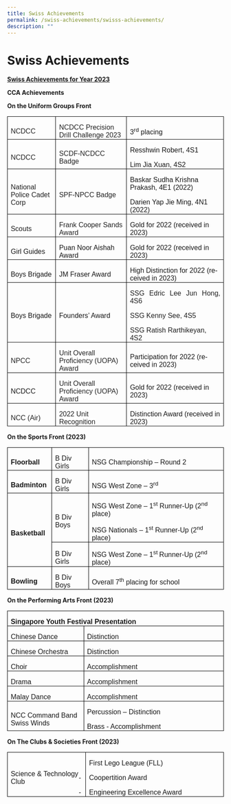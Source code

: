 ```yaml
---
title: Swiss Achievements
permalink: /swiss-achievements/swisss-achievements/
description: ""
---
```

# **Swiss Achievements**

<b><u>Swiss Achievements for Year 2023</u></b>

**CCA Achievements**

**On the Uniform Groups Front**

         

<table class="MsoTableGrid" border="1" cellspacing="0" cellpadding="0" style="border-collapse:collapse;border:none;mso-border-alt:solid windowtext .5pt;
 mso-yfti-tbllook:1184;mso-padding-alt:0in 5.4pt 0in 5.4pt"><tbody><tr style="mso-yfti-irow:0;mso-yfti-firstrow:yes;height:.3in"><td width="126" style="width:94.25pt;border:solid windowtext 1.0pt;mso-border-alt:
  solid windowtext .5pt;padding:0in 5.4pt 0in 5.4pt;height:.3in"><p class="MsoNormal" style="margin-bottom:0in;line-height:normal"><span style="font-family:&quot;Arial&quot;,sans-serif;color:#222222;background:white">NCDCC</span><span lang="EN-SG" style="font-family:&quot;Arial&quot;,sans-serif;mso-ansi-language:EN-SG"></span></p></td><td width="198" style="width:148.5pt;border:solid windowtext 1.0pt;border-left:
  none;mso-border-left-alt:solid windowtext .5pt;mso-border-alt:solid windowtext .5pt;
  padding:0in 5.4pt 0in 5.4pt;height:.3in"><p class="MsoNormal" style="margin-bottom:0in;line-height:normal"><span style="font-family:&quot;Arial&quot;,sans-serif;color:#222222;background:white">NCDCC Precision Drill Challenge 2023</span><span lang="EN-SG" style="font-family:
  &quot;Arial&quot;,sans-serif;mso-ansi-language:EN-SG"></span></p></td><td width="300" style="width:224.75pt;border:solid windowtext 1.0pt;border-left:
  none;mso-border-left-alt:solid windowtext .5pt;mso-border-alt:solid windowtext .5pt;
  padding:0in 5.4pt 0in 5.4pt;height:.3in"><p class="MsoNormal" style="margin-bottom:0in;line-height:normal"><span lang="EN-SG" style="font-family:&quot;Arial&quot;,sans-serif;mso-ansi-language:EN-SG">3<sup>rd</sup> placing</span></p></td></tr><tr style="mso-yfti-irow:1;height:.3in"><td width="126" style="width:94.25pt;border:solid windowtext 1.0pt;border-top:
  none;mso-border-top-alt:solid windowtext .5pt;mso-border-alt:solid windowtext .5pt;
  padding:0in 5.4pt 0in 5.4pt;height:.3in"><p class="MsoNormal" style="margin-bottom:0in;line-height:normal"><span style="font-family:&quot;Arial&quot;,sans-serif;color:#222222;background:white">NCDCC</span></p></td><td width="198" style="width:148.5pt;border-top:none;border-left:none;
  border-bottom:solid windowtext 1.0pt;border-right:solid windowtext 1.0pt;
  mso-border-top-alt:solid windowtext .5pt;mso-border-left-alt:solid windowtext .5pt;
  mso-border-alt:solid windowtext .5pt;padding:0in 5.4pt 0in 5.4pt;height:.3in"><p class="MsoNormal" style="margin-bottom:0in;line-height:normal"><span style="font-family:&quot;Arial&quot;,sans-serif;color:#222222;background:white">SCDF-NCDCC Badge</span></p></td><td width="300" style="width:224.75pt;border-top:none;border-left:none;
  border-bottom:solid windowtext 1.0pt;border-right:solid windowtext 1.0pt;
  mso-border-top-alt:solid windowtext .5pt;mso-border-left-alt:solid windowtext .5pt;
  mso-border-alt:solid windowtext .5pt;padding:0in 5.4pt 0in 5.4pt;height:.3in"><p class="MsoNormal" style="margin-bottom:0in;line-height:normal"><span lang="EN-SG" style="font-family:&quot;Arial&quot;,sans-serif;mso-ansi-language:EN-SG">Resshwin Robert, 4S1</span></p><p class="MsoNormal" style="margin-bottom:0in;line-height:normal"><span lang="EN-SG" style="font-family:&quot;Arial&quot;,sans-serif;mso-ansi-language:EN-SG">Lim Jia Xuan, 4S2</span></p></td></tr><tr style="mso-yfti-irow:2;height:.3in"><td width="126" style="width:94.25pt;border:solid windowtext 1.0pt;border-top:
  none;mso-border-top-alt:solid windowtext .5pt;mso-border-alt:solid windowtext .5pt;
  padding:0in 5.4pt 0in 5.4pt;height:.3in"><p class="MsoNormal" style="margin-bottom:0in;line-height:normal"><span style="font-family:&quot;Arial&quot;,sans-serif;color:#222222;background:white">National Police Cadet Corp</span><span lang="EN-SG" style="font-family:&quot;Arial&quot;,sans-serif;
  mso-ansi-language:EN-SG"></span></p></td><td width="198" style="width:148.5pt;border-top:none;border-left:none;
  border-bottom:solid windowtext 1.0pt;border-right:solid windowtext 1.0pt;
  mso-border-top-alt:solid windowtext .5pt;mso-border-left-alt:solid windowtext .5pt;
  mso-border-alt:solid windowtext .5pt;padding:0in 5.4pt 0in 5.4pt;height:.3in"><p class="MsoNormal" style="margin-bottom:0in;line-height:normal"><span style="font-family:&quot;Arial&quot;,sans-serif;color:#222222;background:white">SPF-NPCC Badge</span><span lang="EN-SG" style="font-family:&quot;Arial&quot;,sans-serif;
  mso-ansi-language:EN-SG"></span></p></td><td width="300" style="width:224.75pt;border-top:none;border-left:none;
  border-bottom:solid windowtext 1.0pt;border-right:solid windowtext 1.0pt;
  mso-border-top-alt:solid windowtext .5pt;mso-border-left-alt:solid windowtext .5pt;
  mso-border-alt:solid windowtext .5pt;padding:0in 5.4pt 0in 5.4pt;height:.3in"><p class="MsoNormal" style="margin-bottom:0in;line-height:normal"><span lang="EN-SG" style="font-family:&quot;Arial&quot;,sans-serif;mso-ansi-language:EN-SG">Baskar Sudha Krishna Prakash, 4E1 (2022)</span></p><p class="MsoNormal" style="margin-bottom:0in;line-height:normal"><span lang="EN-SG" style="font-family:&quot;Arial&quot;,sans-serif;mso-ansi-language:EN-SG">Darien Yap Jie Ming, 4N1 (2022)</span></p></td></tr><tr style="mso-yfti-irow:3;height:.3in"><td width="126" style="width:94.25pt;border:solid windowtext 1.0pt;border-top:
  none;mso-border-top-alt:solid windowtext .5pt;mso-border-alt:solid windowtext .5pt;
  padding:0in 5.4pt 0in 5.4pt;height:.3in"><p class="MsoNormal" style="margin-bottom:0in;line-height:normal"><span style="font-family:&quot;Arial&quot;,sans-serif;color:#222222;background:white">Scouts</span></p></td><td width="198" style="width:148.5pt;border-top:none;border-left:none;
  border-bottom:solid windowtext 1.0pt;border-right:solid windowtext 1.0pt;
  mso-border-top-alt:solid windowtext .5pt;mso-border-left-alt:solid windowtext .5pt;
  mso-border-alt:solid windowtext .5pt;padding:0in 5.4pt 0in 5.4pt;height:.3in"><p class="MsoNormal" style="margin-bottom:0in;line-height:normal"><span style="font-family:&quot;Arial&quot;,sans-serif;color:#222222;background:white">Frank Cooper Sands Award</span></p></td><td width="300" style="width:224.75pt;border-top:none;border-left:none;
  border-bottom:solid windowtext 1.0pt;border-right:solid windowtext 1.0pt;
  mso-border-top-alt:solid windowtext .5pt;mso-border-left-alt:solid windowtext .5pt;
  mso-border-alt:solid windowtext .5pt;padding:0in 5.4pt 0in 5.4pt;height:.3in"><p class="MsoNormal" style="margin-bottom:0in;line-height:normal"><span lang="EN-SG" style="font-family:&quot;Arial&quot;,sans-serif;mso-ansi-language:EN-SG">Gold for 2022 (received in 2023)</span></p></td></tr><tr style="mso-yfti-irow:4;height:.3in"><td width="126" style="width:94.25pt;border:solid windowtext 1.0pt;border-top:
  none;mso-border-top-alt:solid windowtext .5pt;mso-border-alt:solid windowtext .5pt;
  padding:0in 5.4pt 0in 5.4pt;height:.3in"><p class="MsoNormal" style="margin-bottom:0in;line-height:normal"><span lang="EN-SG" style="font-family:&quot;Arial&quot;,sans-serif;mso-ansi-language:EN-SG">Girl Guides</span></p></td><td width="198" style="width:148.5pt;border-top:none;border-left:none;
  border-bottom:solid windowtext 1.0pt;border-right:solid windowtext 1.0pt;
  mso-border-top-alt:solid windowtext .5pt;mso-border-left-alt:solid windowtext .5pt;
  mso-border-alt:solid windowtext .5pt;padding:0in 5.4pt 0in 5.4pt;height:.3in"><p class="MsoNormal" style="margin-bottom:0in;line-height:normal"><span lang="EN-SG" style="font-family:&quot;Arial&quot;,sans-serif;mso-ansi-language:EN-SG">Puan Noor Aishah Award</span></p></td><td width="300" style="width:224.75pt;border-top:none;border-left:none;
  border-bottom:solid windowtext 1.0pt;border-right:solid windowtext 1.0pt;
  mso-border-top-alt:solid windowtext .5pt;mso-border-left-alt:solid windowtext .5pt;
  mso-border-alt:solid windowtext .5pt;padding:0in 5.4pt 0in 5.4pt;height:.3in"><p class="MsoNormal" style="margin-bottom:0in;line-height:normal"><span lang="EN-SG" style="font-family:&quot;Arial&quot;,sans-serif;mso-ansi-language:EN-SG">Gold for 2022 (received in 2023)</span></p></td></tr><tr style="mso-yfti-irow:5;height:.3in"><td width="126" style="width:94.25pt;border:solid windowtext 1.0pt;border-top:
  none;mso-border-top-alt:solid windowtext .5pt;mso-border-alt:solid windowtext .5pt;
  padding:0in 5.4pt 0in 5.4pt;height:.3in"><p class="MsoNormal" style="margin-bottom:0in;line-height:normal"><span lang="EN-SG" style="font-family:&quot;Arial&quot;,sans-serif;mso-ansi-language:EN-SG">Boys Brigade</span></p></td><td width="198" style="width:148.5pt;border-top:none;border-left:none;
  border-bottom:solid windowtext 1.0pt;border-right:solid windowtext 1.0pt;
  mso-border-top-alt:solid windowtext .5pt;mso-border-left-alt:solid windowtext .5pt;
  mso-border-alt:solid windowtext .5pt;padding:0in 5.4pt 0in 5.4pt;height:.3in"><p class="MsoNormal" style="margin-bottom:0in;line-height:normal"><span lang="EN-SG" style="font-family:&quot;Arial&quot;,sans-serif;mso-ansi-language:EN-SG">JM Fraser Award</span></p></td><td width="300" style="width:224.75pt;border-top:none;border-left:none;
  border-bottom:solid windowtext 1.0pt;border-right:solid windowtext 1.0pt;
  mso-border-top-alt:solid windowtext .5pt;mso-border-left-alt:solid windowtext .5pt;
  mso-border-alt:solid windowtext .5pt;padding:0in 5.4pt 0in 5.4pt;height:.3in"><p class="MsoNormal" style="margin-bottom:0in;line-height:normal"><span lang="EN-SG" style="font-family:&quot;Arial&quot;,sans-serif;mso-ansi-language:EN-SG">High Distinction for 2022 (received in 2023)</span></p></td></tr><tr style="mso-yfti-irow:6;height:.3in"><td width="126" style="width:94.25pt;border:solid windowtext 1.0pt;border-top:
  none;mso-border-top-alt:solid windowtext .5pt;mso-border-alt:solid windowtext .5pt;
  padding:0in 5.4pt 0in 5.4pt;height:.3in"><p class="MsoNormal" style="margin-bottom:0in;line-height:normal"><span style="font-family:&quot;Arial&quot;,sans-serif">Boys Brigade</span></p></td><td width="198" style="width:148.5pt;border-top:none;border-left:none;
  border-bottom:solid windowtext 1.0pt;border-right:solid windowtext 1.0pt;
  mso-border-top-alt:solid windowtext .5pt;mso-border-left-alt:solid windowtext .5pt;
  mso-border-alt:solid windowtext .5pt;padding:0in 5.4pt 0in 5.4pt;height:.3in"><p class="MsoNormal" style="margin-bottom:0in;line-height:normal"><span lang="EN-SG" style="font-family:&quot;Arial&quot;,sans-serif;mso-ansi-language:EN-SG">Founders’ Award</span></p></td><td width="300" style="width:224.75pt;border-top:none;border-left:none;
  border-bottom:solid windowtext 1.0pt;border-right:solid windowtext 1.0pt;
  mso-border-top-alt:solid windowtext .5pt;mso-border-left-alt:solid windowtext .5pt;
  mso-border-alt:solid windowtext .5pt;padding:0in 5.4pt 0in 5.4pt;height:.3in"><p class="MsoNormal" style="margin-bottom:0in;text-align:justify;text-justify:
  inter-ideograph;line-height:normal"><span lang="EN-GB" style="font-family:&quot;Arial&quot;,sans-serif;
  mso-fareast-font-family:&quot;Times New Roman&quot;;color:#222222;mso-ansi-language:
  EN-GB">SSG Edric Lee Jun Hong, 4S6</span><span style="font-family:&quot;Arial&quot;,sans-serif;
  mso-fareast-font-family:&quot;Times New Roman&quot;;color:#222222"></span></p><p class="MsoNormal" style="margin-bottom:0in;text-align:justify;text-justify:
  inter-ideograph;line-height:normal"><span lang="EN-GB" style="font-family:&quot;Arial&quot;,sans-serif;
  mso-fareast-font-family:&quot;Times New Roman&quot;;color:#222222;mso-ansi-language:
  EN-GB">SSG Kenny See, 4S5</span><span style="font-family:&quot;Arial&quot;,sans-serif;
  mso-fareast-font-family:&quot;Times New Roman&quot;;color:#222222"></span></p><p class="MsoNormal" style="margin-bottom:0in;line-height:normal"><span style="font-family:&quot;Arial&quot;,sans-serif;mso-fareast-font-family:&quot;Times New Roman&quot;;
  color:#222222">SSG Ratish Rarthikeyan, 4S2</span><b><span lang="EN-GB" style="font-family:&quot;Arial&quot;,sans-serif;mso-fareast-font-family:&quot;Times New Roman&quot;;
  color:black;mso-ansi-language:EN-GB">&nbsp;</span></b><span style="font-family:
  &quot;Arial&quot;,sans-serif;mso-fareast-font-family:&quot;Times New Roman&quot;;color:#222222"></span></p></td></tr><tr style="mso-yfti-irow:7;height:.3in"><td width="126" style="width:94.25pt;border:solid windowtext 1.0pt;border-top:
  none;mso-border-top-alt:solid windowtext .5pt;mso-border-alt:solid windowtext .5pt;
  padding:0in 5.4pt 0in 5.4pt;height:.3in"><p class="MsoNormal" style="margin-bottom:0in;line-height:normal"><span style="font-family:&quot;Arial&quot;,sans-serif;color:#222222;background:white">NPCC</span></p></td><td width="198" style="width:148.5pt;border-top:none;border-left:none;
  border-bottom:solid windowtext 1.0pt;border-right:solid windowtext 1.0pt;
  mso-border-top-alt:solid windowtext .5pt;mso-border-left-alt:solid windowtext .5pt;
  mso-border-alt:solid windowtext .5pt;padding:0in 5.4pt 0in 5.4pt;height:.3in"><p class="MsoNormal" style="margin-bottom:0in;line-height:normal"><span style="font-family:&quot;Arial&quot;,sans-serif;color:#222222;background:white">Unit Overall Proficiency (UOPA) Award</span></p></td><td width="300" style="width:224.75pt;border-top:none;border-left:none;
  border-bottom:solid windowtext 1.0pt;border-right:solid windowtext 1.0pt;
  mso-border-top-alt:solid windowtext .5pt;mso-border-left-alt:solid windowtext .5pt;
  mso-border-alt:solid windowtext .5pt;padding:0in 5.4pt 0in 5.4pt;height:.3in"><p class="MsoNormal" style="margin-bottom:0in;line-height:normal"><span lang="EN-SG" style="font-family:&quot;Arial&quot;,sans-serif;mso-ansi-language:EN-SG">Participation for 2022 (received in 2023)</span></p></td></tr><tr style="mso-yfti-irow:8;height:.3in"><td width="126" style="width:94.25pt;border:solid windowtext 1.0pt;border-top:
  none;mso-border-top-alt:solid windowtext .5pt;mso-border-alt:solid windowtext .5pt;
  padding:0in 5.4pt 0in 5.4pt;height:.3in"><p class="MsoNormal" style="margin-bottom:0in;line-height:normal"><span lang="EN-SG" style="font-family:&quot;Arial&quot;,sans-serif;mso-ansi-language:EN-SG">NCDCC</span></p></td><td width="198" style="width:148.5pt;border-top:none;border-left:none;
  border-bottom:solid windowtext 1.0pt;border-right:solid windowtext 1.0pt;
  mso-border-top-alt:solid windowtext .5pt;mso-border-left-alt:solid windowtext .5pt;
  mso-border-alt:solid windowtext .5pt;padding:0in 5.4pt 0in 5.4pt;height:.3in"><p class="MsoNormal" style="margin-bottom:0in;line-height:normal"><span style="font-family:&quot;Arial&quot;,sans-serif;color:#222222;background:white">Unit Overall Proficiency (UOPA) Award</span><b><span lang="EN-SG" style="font-family:&quot;Arial&quot;,sans-serif;
  mso-ansi-language:EN-SG"></span></b></p></td><td width="300" style="width:224.75pt;border-top:none;border-left:none;
  border-bottom:solid windowtext 1.0pt;border-right:solid windowtext 1.0pt;
  mso-border-top-alt:solid windowtext .5pt;mso-border-left-alt:solid windowtext .5pt;
  mso-border-alt:solid windowtext .5pt;padding:0in 5.4pt 0in 5.4pt;height:.3in"><p class="MsoNormal" style="margin-bottom:0in;line-height:normal"><span lang="EN-SG" style="font-family:&quot;Arial&quot;,sans-serif;mso-ansi-language:EN-SG">Gold for 2022 (received in 2023)</span></p></td></tr><tr style="mso-yfti-irow:9;mso-yfti-lastrow:yes;height:.3in"><td width="126" style="width:94.25pt;border:solid windowtext 1.0pt;border-top:
  none;mso-border-top-alt:solid windowtext .5pt;mso-border-alt:solid windowtext .5pt;
  padding:0in 5.4pt 0in 5.4pt;height:.3in"><p class="MsoNormal" style="margin-bottom:0in;line-height:normal"><span style="font-family:&quot;Arial&quot;,sans-serif;color:#222222;background:white">NCC (Air)</span></p></td><td width="198" style="width:148.5pt;border-top:none;border-left:none;
  border-bottom:solid windowtext 1.0pt;border-right:solid windowtext 1.0pt;
  mso-border-top-alt:solid windowtext .5pt;mso-border-left-alt:solid windowtext .5pt;
  mso-border-alt:solid windowtext .5pt;padding:0in 5.4pt 0in 5.4pt;height:.3in"><p class="MsoNormal" style="margin-bottom:0in;line-height:normal"><span style="font-family:&quot;Arial&quot;,sans-serif;color:#222222;background:white">2022 Unit Recognition</span></p></td><td width="300" style="width:224.75pt;border-top:none;border-left:none;
  border-bottom:solid windowtext 1.0pt;border-right:solid windowtext 1.0pt;
  mso-border-top-alt:solid windowtext .5pt;mso-border-left-alt:solid windowtext .5pt;
  mso-border-alt:solid windowtext .5pt;padding:0in 5.4pt 0in 5.4pt;height:.3in"><p class="MsoNormal" style="margin-bottom:0in;line-height:normal"><span lang="EN-SG" style="font-family:&quot;Arial&quot;,sans-serif;mso-ansi-language:EN-SG">Distinction Award (received in 2023)</span></p></td></tr></tbody></table>

          

**On the Sports Front (2023)**   

         

<table class="MsoTableGrid" border="1" cellspacing="0" cellpadding="0" style="border-collapse:collapse;border:none;mso-border-alt:solid windowtext .5pt;
 mso-yfti-tbllook:1184;mso-padding-alt:0in 5.4pt 0in 5.4pt"><tbody><tr style="mso-yfti-irow:0;mso-yfti-firstrow:yes;height:.3in"><td width="91" style="width:68.25pt;border:solid windowtext 1.0pt;mso-border-alt:
  solid windowtext .5pt;padding:0in 5.4pt 0in 5.4pt;height:.3in"><p class="MsoNormal" style="margin-bottom:0in;line-height:normal"><b><span lang="EN-SG" style="font-family:&quot;Arial&quot;,sans-serif;mso-ansi-language:EN-SG">Floorball</span></b></p></td><td width="94" style="width:70.8pt;border:solid windowtext 1.0pt;border-left:
  none;mso-border-left-alt:solid windowtext .5pt;mso-border-alt:solid windowtext .5pt;
  padding:0in 5.4pt 0in 5.4pt;height:.3in"><p class="MsoNormal" style="margin-bottom:0in;line-height:normal"><span lang="EN-SG" style="font-family:&quot;Arial&quot;,sans-serif;mso-ansi-language:EN-SG">B Div Girls</span></p></td><td width="438" style="width:328.45pt;border:solid windowtext 1.0pt;border-left:
  none;mso-border-left-alt:solid windowtext .5pt;mso-border-alt:solid windowtext .5pt;
  padding:0in 5.4pt 0in 5.4pt;height:.3in"><p class="MsoNormal" style="margin-bottom:0in;line-height:normal"><span lang="EN-SG" style="font-family:&quot;Arial&quot;,sans-serif;mso-ansi-language:EN-SG">NSG Championship – Round 2 <span style="mso-spacerun:yes">&nbsp;</span><b></b></span></p></td></tr><tr style="mso-yfti-irow:1;height:.3in"><td width="91" style="width:68.25pt;border:solid windowtext 1.0pt;border-top:
  none;mso-border-top-alt:solid windowtext .5pt;mso-border-alt:solid windowtext .5pt;
  padding:0in 5.4pt 0in 5.4pt;height:.3in"><p class="MsoNormal" style="margin-bottom:0in;line-height:normal"><b><span lang="EN-SG" style="font-family:&quot;Arial&quot;,sans-serif;mso-ansi-language:EN-SG">Badminton</span></b></p></td><td width="94" style="width:70.8pt;border-top:none;border-left:none;border-bottom:
  solid windowtext 1.0pt;border-right:solid windowtext 1.0pt;mso-border-top-alt:
  solid windowtext .5pt;mso-border-left-alt:solid windowtext .5pt;mso-border-alt:
  solid windowtext .5pt;padding:0in 5.4pt 0in 5.4pt;height:.3in"><p class="MsoNormal" style="margin-bottom:0in;line-height:normal"><span lang="EN-SG" style="font-family:&quot;Arial&quot;,sans-serif;mso-ansi-language:EN-SG">B Div Girls</span></p></td><td width="438" style="width:328.45pt;border-top:none;border-left:none;
  border-bottom:solid windowtext 1.0pt;border-right:solid windowtext 1.0pt;
  mso-border-top-alt:solid windowtext .5pt;mso-border-left-alt:solid windowtext .5pt;
  mso-border-alt:solid windowtext .5pt;padding:0in 5.4pt 0in 5.4pt;height:.3in"><p class="MsoNormal" style="margin-bottom:0in;line-height:normal"><span lang="EN-SG" style="font-family:&quot;Arial&quot;,sans-serif;mso-ansi-language:EN-SG">NSG West Zone – 3<sup>rd</sup> <span style="mso-spacerun:yes">&nbsp;</span></span></p></td></tr><tr style="mso-yfti-irow:2;height:40.0pt"><td width="91" rowspan="2" style="width:68.25pt;border:solid windowtext 1.0pt;
  border-top:none;mso-border-top-alt:solid windowtext .5pt;mso-border-alt:solid windowtext .5pt;
  padding:0in 5.4pt 0in 5.4pt;height:40.0pt"><p class="MsoNormal" style="margin-bottom:0in;line-height:normal"><b><span lang="EN-SG" style="font-family:&quot;Arial&quot;,sans-serif;mso-ansi-language:EN-SG">Basketball</span></b></p></td><td width="94" style="width:70.8pt;border-top:none;border-left:none;border-bottom:
  solid windowtext 1.0pt;border-right:solid windowtext 1.0pt;mso-border-top-alt:
  solid windowtext .5pt;mso-border-left-alt:solid windowtext .5pt;mso-border-alt:
  solid windowtext .5pt;padding:0in 5.4pt 0in 5.4pt;height:40.0pt"><p class="MsoNormal" style="margin-bottom:0in;line-height:normal"><span lang="EN-SG" style="font-family:&quot;Arial&quot;,sans-serif;mso-ansi-language:EN-SG">B Div Boys</span></p></td><td width="438" style="width:328.45pt;border-top:none;border-left:none;
  border-bottom:solid windowtext 1.0pt;border-right:solid windowtext 1.0pt;
  mso-border-top-alt:solid windowtext .5pt;mso-border-left-alt:solid windowtext .5pt;
  mso-border-alt:solid windowtext .5pt;padding:0in 5.4pt 0in 5.4pt;height:40.0pt"><p class="MsoNormal" style="margin-bottom:0in;line-height:normal"><span lang="EN-SG" style="font-family:&quot;Arial&quot;,sans-serif;mso-ansi-language:EN-SG">NSG West Zone – 1<sup>st</sup> Runner-Up (2<sup>nd</sup> place)</span></p><p class="MsoNormal" style="margin-bottom:0in;line-height:normal"><span lang="EN-SG" style="font-family:&quot;Arial&quot;,sans-serif;mso-ansi-language:EN-SG">NSG Nationals – 1<sup>st</sup> Runner-Up (2<sup>nd</sup> place)</span></p></td></tr><tr style="mso-yfti-irow:3;height:.3in"><td width="94" style="width:70.8pt;border-top:none;border-left:none;border-bottom:
  solid windowtext 1.0pt;border-right:solid windowtext 1.0pt;mso-border-top-alt:
  solid windowtext .5pt;mso-border-left-alt:solid windowtext .5pt;mso-border-alt:
  solid windowtext .5pt;padding:0in 5.4pt 0in 5.4pt;height:.3in"><p class="MsoNormal" style="margin-bottom:0in;line-height:normal"><span lang="EN-SG" style="font-family:&quot;Arial&quot;,sans-serif;mso-ansi-language:EN-SG">B Div Girls</span></p></td><td width="438" style="width:328.45pt;border-top:none;border-left:none;
  border-bottom:solid windowtext 1.0pt;border-right:solid windowtext 1.0pt;
  mso-border-top-alt:solid windowtext .5pt;mso-border-left-alt:solid windowtext .5pt;
  mso-border-alt:solid windowtext .5pt;padding:0in 5.4pt 0in 5.4pt;height:.3in"><p class="MsoNormal" style="margin-bottom:0in;line-height:normal"><span lang="EN-SG" style="font-family:&quot;Arial&quot;,sans-serif;mso-ansi-language:EN-SG">NSG West Zone – 1<sup>st </sup>Runner-Up (2<sup>nd</sup> place)</span></p></td></tr><tr style="mso-yfti-irow:4;mso-yfti-lastrow:yes;height:.3in"><td width="91" style="width:68.25pt;border:solid windowtext 1.0pt;border-top:
  none;mso-border-top-alt:solid windowtext .5pt;mso-border-alt:solid windowtext .5pt;
  padding:0in 5.4pt 0in 5.4pt;height:.3in"><p class="MsoNormal" style="margin-bottom:0in;line-height:normal"><b><span lang="EN-SG" style="font-family:&quot;Arial&quot;,sans-serif;mso-ansi-language:EN-SG">Bowling</span></b></p></td><td width="94" style="width:70.8pt;border-top:none;border-left:none;border-bottom:
  solid windowtext 1.0pt;border-right:solid windowtext 1.0pt;mso-border-top-alt:
  solid windowtext .5pt;mso-border-left-alt:solid windowtext .5pt;mso-border-alt:
  solid windowtext .5pt;padding:0in 5.4pt 0in 5.4pt;height:.3in"><p class="MsoNormal" style="margin-bottom:0in;line-height:normal"><span lang="EN-SG" style="font-family:&quot;Arial&quot;,sans-serif;mso-ansi-language:EN-SG">B Div Boys</span></p></td><td width="438" style="width:328.45pt;border-top:none;border-left:none;
  border-bottom:solid windowtext 1.0pt;border-right:solid windowtext 1.0pt;
  mso-border-top-alt:solid windowtext .5pt;mso-border-left-alt:solid windowtext .5pt;
  mso-border-alt:solid windowtext .5pt;padding:0in 5.4pt 0in 5.4pt;height:.3in"><p class="MsoNormal" style="margin-bottom:0in;line-height:normal"><span lang="EN-SG" style="font-family:&quot;Arial&quot;,sans-serif;mso-ansi-language:EN-SG">Overall 7<sup>th</sup> placing for school</span></p></td></tr></tbody></table>

        

**On the Performing Arts Front (2023)**

         

<table class="MsoTableGrid" border="1" cellspacing="0" cellpadding="0" style="border-collapse:collapse;border:none;mso-border-alt:solid windowtext .5pt;
 mso-yfti-tbllook:1184;mso-padding-alt:0in 5.4pt 0in 5.4pt"><tbody><tr style="mso-yfti-irow:0;mso-yfti-firstrow:yes;height:.3in"><td width="623" colspan="2" style="width:467.5pt;border:solid windowtext 1.0pt;
  mso-border-alt:solid windowtext .5pt;padding:0in 5.4pt 0in 5.4pt;height:.3in"><p class="MsoNormal" style="margin-bottom:0in;line-height:normal"><b><span style="font-family:&quot;Arial&quot;,sans-serif">Singapore Youth Festival Presentation</span></b></p></td></tr><tr style="mso-yfti-irow:1;height:.3in"><td width="210" style="width:157.25pt;border:solid windowtext 1.0pt;border-top:
  none;mso-border-top-alt:solid windowtext .5pt;mso-border-alt:solid windowtext .5pt;
  padding:0in 5.4pt 0in 5.4pt;height:.3in"><p class="MsoNormal" style="margin-bottom:0in;line-height:normal"><span style="font-family:&quot;Arial&quot;,sans-serif">Chinese Dance</span></p></td><td width="414" style="width:310.25pt;border-top:none;border-left:none;
  border-bottom:solid windowtext 1.0pt;border-right:solid windowtext 1.0pt;
  mso-border-top-alt:solid windowtext .5pt;mso-border-left-alt:solid windowtext .5pt;
  mso-border-alt:solid windowtext .5pt;padding:0in 5.4pt 0in 5.4pt;height:.3in"><p class="MsoNormal" style="margin-bottom:0in;line-height:normal"><span style="font-family:&quot;Arial&quot;,sans-serif">Distinction</span></p></td></tr><tr style="mso-yfti-irow:2;height:.3in"><td width="210" style="width:157.25pt;border:solid windowtext 1.0pt;border-top:
  none;mso-border-top-alt:solid windowtext .5pt;mso-border-alt:solid windowtext .5pt;
  padding:0in 5.4pt 0in 5.4pt;height:.3in"><p class="MsoNormal" style="margin-bottom:0in;line-height:normal"><span style="font-family:&quot;Arial&quot;,sans-serif">Chinese Orchestra</span></p></td><td width="414" style="width:310.25pt;border-top:none;border-left:none;
  border-bottom:solid windowtext 1.0pt;border-right:solid windowtext 1.0pt;
  mso-border-top-alt:solid windowtext .5pt;mso-border-left-alt:solid windowtext .5pt;
  mso-border-alt:solid windowtext .5pt;padding:0in 5.4pt 0in 5.4pt;height:.3in"><p class="MsoNormal" style="margin-bottom:0in;line-height:normal"><span style="font-family:&quot;Arial&quot;,sans-serif">Distinction</span></p></td></tr><tr style="mso-yfti-irow:3;height:.3in"><td width="210" style="width:157.25pt;border:solid windowtext 1.0pt;border-top:
  none;mso-border-top-alt:solid windowtext .5pt;mso-border-alt:solid windowtext .5pt;
  padding:0in 5.4pt 0in 5.4pt;height:.3in"><p class="MsoNormal" style="margin-bottom:0in;line-height:normal"><span style="font-family:&quot;Arial&quot;,sans-serif">Choir</span></p></td><td width="414" style="width:310.25pt;border-top:none;border-left:none;
  border-bottom:solid windowtext 1.0pt;border-right:solid windowtext 1.0pt;
  mso-border-top-alt:solid windowtext .5pt;mso-border-left-alt:solid windowtext .5pt;
  mso-border-alt:solid windowtext .5pt;padding:0in 5.4pt 0in 5.4pt;height:.3in"><p class="MsoNormal" style="margin-bottom:0in;line-height:normal"><span style="font-family:&quot;Arial&quot;,sans-serif">Accomplishment</span></p></td></tr><tr style="mso-yfti-irow:4;height:.3in"><td width="210" style="width:157.25pt;border:solid windowtext 1.0pt;border-top:
  none;mso-border-top-alt:solid windowtext .5pt;mso-border-alt:solid windowtext .5pt;
  padding:0in 5.4pt 0in 5.4pt;height:.3in"><p class="MsoNormal" style="margin-bottom:0in;line-height:normal"><span style="font-family:&quot;Arial&quot;,sans-serif">Drama</span></p></td><td width="414" style="width:310.25pt;border-top:none;border-left:none;
  border-bottom:solid windowtext 1.0pt;border-right:solid windowtext 1.0pt;
  mso-border-top-alt:solid windowtext .5pt;mso-border-left-alt:solid windowtext .5pt;
  mso-border-alt:solid windowtext .5pt;padding:0in 5.4pt 0in 5.4pt;height:.3in"><p class="MsoNormal" style="margin-bottom:0in;line-height:normal"><span style="font-family:&quot;Arial&quot;,sans-serif">Accomplishment</span></p></td></tr><tr style="mso-yfti-irow:5;height:.3in"><td width="210" style="width:157.25pt;border:solid windowtext 1.0pt;border-top:
  none;mso-border-top-alt:solid windowtext .5pt;mso-border-alt:solid windowtext .5pt;
  padding:0in 5.4pt 0in 5.4pt;height:.3in"><p class="MsoNormal" style="margin-bottom:0in;line-height:normal"><span style="font-family:&quot;Arial&quot;,sans-serif">Malay Dance</span></p></td><td width="414" style="width:310.25pt;border-top:none;border-left:none;
  border-bottom:solid windowtext 1.0pt;border-right:solid windowtext 1.0pt;
  mso-border-top-alt:solid windowtext .5pt;mso-border-left-alt:solid windowtext .5pt;
  mso-border-alt:solid windowtext .5pt;padding:0in 5.4pt 0in 5.4pt;height:.3in"><p class="MsoNormal" style="margin-bottom:0in;line-height:normal"><span style="font-family:&quot;Arial&quot;,sans-serif">Accomplishment</span></p></td></tr><tr style="mso-yfti-irow:6;mso-yfti-lastrow:yes;height:.3in"><td width="210" style="width:157.25pt;border:solid windowtext 1.0pt;border-top:
  none;mso-border-top-alt:solid windowtext .5pt;mso-border-alt:solid windowtext .5pt;
  padding:0in 5.4pt 0in 5.4pt;height:.3in"><p class="MsoNormal" style="margin-bottom:0in;line-height:normal"><span style="font-family:&quot;Arial&quot;,sans-serif">NCC Command Band Swiss Winds</span></p></td><td width="414" style="width:310.25pt;border-top:none;border-left:none;
  border-bottom:solid windowtext 1.0pt;border-right:solid windowtext 1.0pt;
  mso-border-top-alt:solid windowtext .5pt;mso-border-left-alt:solid windowtext .5pt;
  mso-border-alt:solid windowtext .5pt;padding:0in 5.4pt 0in 5.4pt;height:.3in"><p class="MsoNormal" style="margin-bottom:0in;line-height:normal"><span style="font-family:&quot;Arial&quot;,sans-serif">Percussion – Distinction</span></p><p class="MsoNormal" style="margin-bottom:0in;line-height:normal"><span style="font-family:&quot;Arial&quot;,sans-serif">Brass - Accomplishment</span></p></td></tr></tbody></table>
	
**On The Clubs &amp; Societies Front (2023)**
         <!-- /\* Font Definitions \*/ @font-face {font-family:Wingdings; panose-1:5 0 0 0 0 0 0 0 0 0; mso-font-charset:2; mso-generic-font-family:auto; mso-font-pitch:variable; mso-font-signature:0 268435456 0 0 -2147483648 0;} @font-face {font-family:Latha; panose-1:2 0 4 0 0 0 0 0 0 0; mso-font-alt:"Nirmala UI"; mso-font-charset:0; mso-generic-font-family:swiss; mso-font-pitch:variable; mso-font-signature:1048579 0 0 0 1 0;} @font-face {font-family:"Cambria Math"; panose-1:2 4 5 3 5 4 6 3 2 4; mso-font-charset:0; mso-generic-font-family:roman; mso-font-pitch:variable; mso-font-signature:-536869121 1107305727 33554432 0 415 0;} @font-face {font-family:DengXian; panose-1:2 1 6 0 3 1 1 1 1 1; mso-font-alt:等线; mso-font-charset:134; mso-generic-font-family:auto; mso-font-pitch:variable; mso-font-signature:-1610612033 953122042 22 0 262159 0;} @font-face {font-family:Calibri; panose-1:2 15 5 2 2 2 4 3 2 4; mso-font-charset:0; mso-generic-font-family:swiss; mso-font-pitch:variable; mso-font-signature:-469750017 -1073732485 9 0 511 0;} @font-face {font-family:"\\@DengXian"; panose-1:2 1 6 0 3 1 1 1 1 1; mso-font-charset:134; mso-generic-font-family:auto; mso-font-pitch:variable; mso-font-signature:-1610612033 953122042 22 0 262159 0;} /\* Style Definitions \*/ p.MsoNormal, li.MsoNormal, div.MsoNormal {mso-style-unhide:no; mso-style-qformat:yes; mso-style-parent:""; margin-top:0in; margin-right:0in; margin-bottom:8.0pt; margin-left:0in; line-height:107%; mso-pagination:widow-orphan; font-size:11.0pt; font-family:"Calibri",sans-serif; mso-ascii-font-family:Calibri; mso-ascii-theme-font:minor-latin; mso-fareast-font-family:DengXian; mso-fareast-theme-font:minor-fareast; mso-hansi-font-family:Calibri; mso-hansi-theme-font:minor-latin; mso-bidi-font-family:Latha;} p.MsoListParagraph, li.MsoListParagraph, div.MsoListParagraph {mso-style-priority:34; mso-style-unhide:no; mso-style-qformat:yes; margin-top:0in; margin-right:0in; margin-bottom:8.0pt; margin-left:.5in; mso-add-space:auto; line-height:107%; mso-pagination:widow-orphan; font-size:11.0pt; font-family:"Calibri",sans-serif; mso-ascii-font-family:Calibri; mso-ascii-theme-font:minor-latin; mso-fareast-font-family:DengXian; mso-fareast-theme-font:minor-fareast; mso-hansi-font-family:Calibri; mso-hansi-theme-font:minor-latin; mso-bidi-font-family:Latha;} p.MsoListParagraphCxSpFirst, li.MsoListParagraphCxSpFirst, div.MsoListParagraphCxSpFirst {mso-style-priority:34; mso-style-unhide:no; mso-style-qformat:yes; mso-style-type:export-only; margin-top:0in; margin-right:0in; margin-bottom:0in; margin-left:.5in; mso-add-space:auto; line-height:107%; mso-pagination:widow-orphan; font-size:11.0pt; font-family:"Calibri",sans-serif; mso-ascii-font-family:Calibri; mso-ascii-theme-font:minor-latin; mso-fareast-font-family:DengXian; mso-fareast-theme-font:minor-fareast; mso-hansi-font-family:Calibri; mso-hansi-theme-font:minor-latin; mso-bidi-font-family:Latha;} p.MsoListParagraphCxSpMiddle, li.MsoListParagraphCxSpMiddle, div.MsoListParagraphCxSpMiddle {mso-style-priority:34; mso-style-unhide:no; mso-style-qformat:yes; mso-style-type:export-only; margin-top:0in; margin-right:0in; margin-bottom:0in; margin-left:.5in; mso-add-space:auto; line-height:107%; mso-pagination:widow-orphan; font-size:11.0pt; font-family:"Calibri",sans-serif; mso-ascii-font-family:Calibri; mso-ascii-theme-font:minor-latin; mso-fareast-font-family:DengXian; mso-fareast-theme-font:minor-fareast; mso-hansi-font-family:Calibri; mso-hansi-theme-font:minor-latin; mso-bidi-font-family:Latha;} p.MsoListParagraphCxSpLast, li.MsoListParagraphCxSpLast, div.MsoListParagraphCxSpLast {mso-style-priority:34; mso-style-unhide:no; mso-style-qformat:yes; mso-style-type:export-only; margin-top:0in; margin-right:0in; margin-bottom:8.0pt; margin-left:.5in; mso-add-space:auto; line-height:107%; mso-pagination:widow-orphan; font-size:11.0pt; font-family:"Calibri",sans-serif; mso-ascii-font-family:Calibri; mso-ascii-theme-font:minor-latin; mso-fareast-font-family:DengXian; mso-fareast-theme-font:minor-fareast; mso-hansi-font-family:Calibri; mso-hansi-theme-font:minor-latin; mso-bidi-font-family:Latha;} .MsoChpDefault {mso-style-type:export-only; mso-default-props:yes; font-family:"Calibri",sans-serif; mso-ascii-font-family:Calibri; mso-ascii-theme-font:minor-latin; mso-fareast-font-family:DengXian; mso-fareast-theme-font:minor-fareast; mso-hansi-font-family:Calibri; mso-hansi-theme-font:minor-latin; mso-bidi-font-family:Latha; mso-bidi-theme-font:minor-bidi;} .MsoPapDefault {mso-style-type:export-only; margin-bottom:8.0pt; line-height:107%;} @page WordSection1 {size:8.5in 11.0in; margin:1.0in 1.0in 1.0in 1.0in; mso-header-margin:.5in; mso-footer-margin:.5in; mso-paper-source:0;} div.WordSection1 {page:WordSection1;} /\* List Definitions \*/ @list l0 {mso-list-id:879320343; mso-list-type:hybrid; mso-list-template-ids:-111660828 463003822 67698691 67698693 67698689 67698691 67698693 67698689 67698691 67698693;} @list l0:level1 {mso-level-start-at:2021; mso-level-number-format:bullet; mso-level-text:-; mso-level-tab-stop:none; mso-level-number-position:left; text-indent:-.25in; font-family:"Arial",sans-serif; mso-fareast-font-family:DengXian; mso-fareast-theme-font:minor-fareast;} @list l0:level2 {mso-level-number-format:bullet; mso-level-text:o; mso-level-tab-stop:none; mso-level-number-position:left; text-indent:-.25in; font-family:"Courier New";} @list l0:level3 {mso-level-number-format:bullet; mso-level-text:; mso-level-tab-stop:none; mso-level-number-position:left; text-indent:-.25in; font-family:Wingdings;} @list l0:level4 {mso-level-number-format:bullet; mso-level-text:; mso-level-tab-stop:none; mso-level-number-position:left; text-indent:-.25in; font-family:Symbol;} @list l0:level5 {mso-level-number-format:bullet; mso-level-text:o; mso-level-tab-stop:none; mso-level-number-position:left; text-indent:-.25in; font-family:"Courier New";} @list l0:level6 {mso-level-number-format:bullet; mso-level-text:; mso-level-tab-stop:none; mso-level-number-position:left; text-indent:-.25in; font-family:Wingdings;} @list l0:level7 {mso-level-number-format:bullet; mso-level-text:; mso-level-tab-stop:none; mso-level-number-position:left; text-indent:-.25in; font-family:Symbol;} @list l0:level8 {mso-level-number-format:bullet; mso-level-text:o; mso-level-tab-stop:none; mso-level-number-position:left; text-indent:-.25in; font-family:"Courier New";} @list l0:level9 {mso-level-number-format:bullet; mso-level-text:; mso-level-tab-stop:none; mso-level-number-position:left; text-indent:-.25in; font-family:Wingdings;} ol {margin-bottom:0in;} ul {margin-bottom:0in;} -->

<table class="MsoTableGrid" border="1" cellspacing="0" cellpadding="0" style="border-collapse:collapse;border:none;mso-border-alt:solid windowtext .5pt;
 mso-yfti-tbllook:1184;mso-padding-alt:0in 5.4pt 0in 5.4pt"><tbody><tr style="mso-yfti-irow:0;mso-yfti-firstrow:yes;mso-yfti-lastrow:yes;
  height:.3in"><td width="210" style="width:157.25pt;border:solid windowtext 1.0pt;mso-border-alt:
  solid windowtext .5pt;padding:0in 5.4pt 0in 5.4pt;height:.3in"><p class="MsoNormal" style="margin-bottom:0in;line-height:normal"><span style="font-family:&quot;Arial&quot;,sans-serif">Science &amp; Technology Club</span></p></td><td width="414" style="width:310.25pt;border:solid windowtext 1.0pt;border-left:
  none;mso-border-left-alt:solid windowtext .5pt;mso-border-alt:solid windowtext .5pt;
  padding:0in 5.4pt 0in 5.4pt;height:.3in"><p class="MsoNormal" style="margin-bottom:0in;line-height:normal"><span style="font-family:&quot;Arial&quot;,sans-serif">First Lego League (FLL)</span></p><p class="MsoListParagraphCxSpFirst" style="margin-bottom:0in;mso-add-space:
  auto;text-indent:-.25in;line-height:normal;mso-list:l0 level1 lfo1"><span style="font-family:&quot;Arial&quot;,sans-serif;mso-fareast-font-family:Arial"><span style="mso-list:Ignore">-<span style="font:7.0pt &quot;Times New Roman&quot;">&nbsp;&nbsp;&nbsp;&nbsp;&nbsp;&nbsp;&nbsp; </span></span></span><span style="font-family:&quot;Arial&quot;,sans-serif">Coopertition Award</span></p><p class="MsoListParagraphCxSpLast" style="margin-bottom:0in;mso-add-space:
  auto;text-indent:-.25in;line-height:normal;mso-list:l0 level1 lfo1"><span style="font-family:&quot;Arial&quot;,sans-serif;mso-fareast-font-family:Arial"><span style="mso-list:Ignore">-<span style="font:7.0pt &quot;Times New Roman&quot;">&nbsp;&nbsp;&nbsp;&nbsp;&nbsp;&nbsp;&nbsp; </span></span></span><span style="font-family:&quot;Arial&quot;,sans-serif">Engineering Excellence Award</span></p></td></tr></tbody></table>
